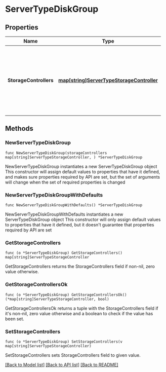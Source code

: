 # ServerTypeDiskGroup

## Properties

Name | Type | Description | Notes
------------ | ------------- | ------------- | -------------
**StorageControllers** | [**map[string]ServerTypeStorageController**](ServerTypeStorageController.md) | The storage controllers for the server type. Key is the controller name and value is the controller information. | 

## Methods

### NewServerTypeDiskGroup

`func NewServerTypeDiskGroup(storageControllers map[string]ServerTypeStorageController, ) *ServerTypeDiskGroup`

NewServerTypeDiskGroup instantiates a new ServerTypeDiskGroup object
This constructor will assign default values to properties that have it defined,
and makes sure properties required by API are set, but the set of arguments
will change when the set of required properties is changed

### NewServerTypeDiskGroupWithDefaults

`func NewServerTypeDiskGroupWithDefaults() *ServerTypeDiskGroup`

NewServerTypeDiskGroupWithDefaults instantiates a new ServerTypeDiskGroup object
This constructor will only assign default values to properties that have it defined,
but it doesn't guarantee that properties required by API are set

### GetStorageControllers

`func (o *ServerTypeDiskGroup) GetStorageControllers() map[string]ServerTypeStorageController`

GetStorageControllers returns the StorageControllers field if non-nil, zero value otherwise.

### GetStorageControllersOk

`func (o *ServerTypeDiskGroup) GetStorageControllersOk() (*map[string]ServerTypeStorageController, bool)`

GetStorageControllersOk returns a tuple with the StorageControllers field if it's non-nil, zero value otherwise
and a boolean to check if the value has been set.

### SetStorageControllers

`func (o *ServerTypeDiskGroup) SetStorageControllers(v map[string]ServerTypeStorageController)`

SetStorageControllers sets StorageControllers field to given value.



[[Back to Model list]](../README.md#documentation-for-models) [[Back to API list]](../README.md#documentation-for-api-endpoints) [[Back to README]](../README.md)


